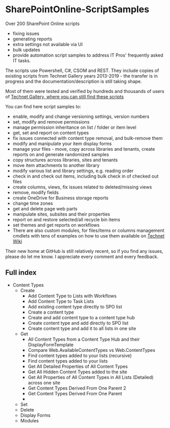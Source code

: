 # SharePointOnline-ScriptSamples

Over 200 SharePoint Online scripts 
* fixing issues
* generating reports 
* extra settings not available via UI
* bulk updates
* provide automation script samples to address IT Pros' frequently asked IT tasks.

The scripts use Powershell, C#, CSOM and REST. They include copies of existing scripts from Technet Gallery years 2013-2019 - the transfer is in progress and the documentation/description is still taking shape.

Most of them were tested and verified by hundreds and thousands of users of [Technet Gallery, where you can still find these scripts](https://gallery.technet.microsoft.com/office/site/search?f%5B0%5D.Type=User&f%5B0%5D.Value=Arleta%20Wanat) 

You can find here script samples to:
* enable, modify and change versioning settings, version numbers
* set, modify and remove permissions
* manage permission inheritance on list / folder or item level
* get, set and report on content types
* fix issues connected with content type removal, and bulk-remove them
* modify and manipulate your item display forms
* manage your files - move, copy across libraries and tenants, create reports on and generate randomized samples
* copy structures across libraries, sites and tenants
* move item attachments to another library
* modify various list and library settings, e.g. reading order
* check in and check out items, including bulk check in of checked out files
* create columns, views, fix issues related to deleted/missing views
* remove, modify fields
* create OneDrive for Business storage reports
* change time zones
* get and delete page web parts
* manipulate sites, subsites and their properties
* report on and restore selected/all recycle bin items
* set themes and get reports on workflows
* There are also custom modules, for files/items or columns management cmdlets with tens of examples on how to use them available on [Technet Wiki](http://social.technet.microsoft.com/wiki/contents/articles/32334.sharepoint-online-spomod-resources.aspx) 


Their new home at GitHub is still relatively recent, so if you find any issues, please do let me know. I appreciate every comment and every feedback.


## Full index
* Content Types
  * Create
    * Add Content Type to Lists with Workflows
    * Add Content Type to Task Lists
    * Add existing content type directly to SPO list
    * Create a content type
    * Create and add content type to a content type hub
    * Create content type and add directly to SPO list
    * Create content type and add it to all lists in one site
  * Get
    * All Content Types from a Content Type Hub and their DisplayFormTemplate
    * Compare Web.AvailableContentTypes vs Web.ContentTypes
    * Find content types added to your lists (recursive)
    * Find content types added to your lists
    * Get All Detailed Properties of All Content Types
    * Get All Hidden Content Types added to the site
    * Get All Properties of All Content Types in All Lists (Detailed) across one site
    * Get Content Types Derived From One Parent 2
    * Get Content Types Derived From One Parent
    *
  * Set
  * Delete
  * Display Forms
  * Modules

